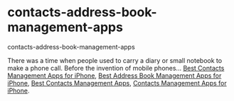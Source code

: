 # contacts-address-book-management-apps
contacts-address-book-management-apps

There  was a time when people used to carry a diary or small notebook to make a phone call. Before the invention of mobile phones...
[Best Contacts Management Apps for iPhone](https://geekeasier.com/best-contacts-address-book-management-apps-for-iphone/7021/),
[Best Address Book Management Apps for iPhone](https://geekeasier.com/best-contacts-address-book-management-apps-for-iphone/7021/),
[Best Contacts Management Apps](https://geekeasier.com/best-contacts-address-book-management-apps-for-iphone/7021/),
[Contacts Management Apps for iPhone](https://geekeasier.com/best-contacts-address-book-management-apps-for-iphone/7021/).

